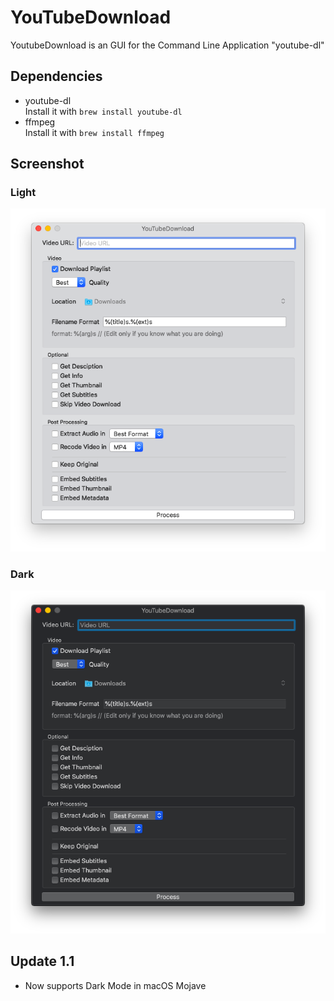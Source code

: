 #  YouTubeDownload

YoutubeDownload is an GUI for the Command Line Application "youtube-dl"

## Dependencies
- youtube-dl <br>
Install it with `brew install youtube-dl`
- ffmpeg <br>
Install it with `brew install ffmpeg`

## Screenshot

### Light
![Screenshot of the App](screenshot.png)
### Dark
![Screenshot of the App in Dark Mode](screenshotdark.png)

## Update 1.1
- Now supports Dark Mode in macOS Mojave
